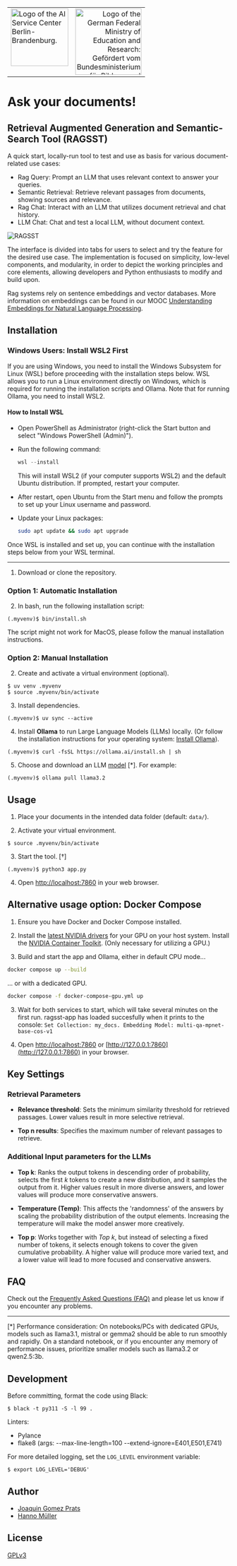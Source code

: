 <table width="100%">
  <tr>
    <td align="left" valign="top">
      <img src="./images/logo_kisz.png" height="130" alt="Logo of the AI Service Center Berlin-Brandenburg.">
    </td>
    <td align="right" valign="top">
      <img src="./images/logo_bmbf.jpeg" height="150" alt="Logo of the German Federal Ministry of Education and Research: Gefördert vom Bundesministerium für Bildung und Forschung.">
    </td>
  </tr>
</table>

#

# Ask your documents!

## Retrieval Augmented Generation and Semantic-Search Tool (RAGSST)

A quick start, locally-run tool to test and use as basis for various document-related use cases:

- Rag Query: Prompt an LLM that uses relevant context to answer your queries.
- Semantic Retrieval: Retrieve relevant passages from documents, showing sources and relevance.
- Rag Chat: Interact with an LLM that utilizes document retrieval and chat history.
- LLM Chat: Chat and test a local LLM, without document context.

![RAGSST](images/local-ragtool-demo.gif)

The interface is divided into tabs for users to select and try the feature for the desired use case. The implementation is focused on simplicity, low-level components, and modularity, in order to depict the working principles and core elements, allowing developers and Python enthusiasts to modify and build upon.

Rag systems rely on sentence embeddings and vector databases. More information on embeddings can be found in our MOOC [Understanding Embeddings for Natural Language Processing](https://open.hpi.de/courses/embeddingsfornlp-kisz2023).


## Installation

### Windows Users: Install WSL2 First

If you are using Windows, you need to install the Windows Subsystem for Linux (WSL) before proceeding with the installation steps below. WSL allows you to run a Linux environment directly on Windows, which is required for running the installation scripts and Ollama. Note that for running Ollama, you need to install WSL2.

#### How to Install WSL

- Open PowerShell as Administrator (right-click the Start button and select "Windows PowerShell (Admin)").

- Run the following command:

   ```powershell
   wsl --install
   ```

   This will install WSL2 (if your computer supports WSL2) and the default Ubuntu distribution. If prompted, restart your computer.

- After restart, open Ubuntu from the Start menu and follow the prompts to set up your Linux username and password.

- Update your Linux packages:

   ```sh
   sudo apt update && sudo apt upgrade
   ```

Once WSL is installed and set up, you can continue with the installation steps below from your WSL terminal.

---

1. Download or clone the repository.

### Option 1: Automatic Installation

2. In bash, run the following installation script:

```shell
(.myvenv)$ bin/install.sh
```

The script might not work for MacOS, please follow the manual installation instructions.

### Option 2: Manual Installation

2. Create and activate a virtual environment (optional).

```shell
$ uv venv .myvenv
$ source .myvenv/bin/activate
```

3. Install dependencies.

```shell
(.myvenv)$ uv sync --active
```

4. Install **Ollama** to run Large Language Models (LLMs) locally. (Or follow the installation instructions for your operating system: [Install Ollama](https://ollama.com/download)).

```shell
(.myvenv)$ curl -fsSL https://ollama.ai/install.sh | sh
```

5. Choose and download an LLM [model](https://ollama.com/library) [\*]. For example:

```shell
(.myvenv)$ ollama pull llama3.2
```

## Usage

1. Place your documents in the intended data folder (default: `data/`).

2. Activate your virtual environment.

```shell
$ source .myvenv/bin/activate
```

3. Start the tool. [†]

```shell
(.myvenv)$ python3 app.py
```

4. Open [http://localhost:7860](http://localhost:7860) in your web browser.

## Alternative usage option: Docker Compose

1. Ensure you have Docker and Docker Compose installed.

2. Install the [latest NVIDIA drivers](https://www.nvidia.com/en-us/drivers/) for your GPU on your host system. Install the [NVIDIA Container Toolkit](https://docs.nvidia.com/datacenter/cloud-native/container-toolkit/latest/install-guide.html). (Only necessary for utilizing a GPU.)


2. Build and start the app and Ollama, either in default CPU mode...

```sh
docker compose up --build
```

... or with a dedicated GPU.

```sh
docker compose -f docker-compose-gpu.yml up
```

3. Wait for both services to start, which will take several minutes on the first run. ragsst-app has loaded succesfully when it prints to the console: `Set Collection: my_docs. Embedding Model: multi-qa-mpnet-base-cos-v1`

4. Open [http://localhost:7860](http://localhost:7860) or [http://127.0.0.1:7860](http://127.0.0.1:7860) in your browser.


## Key Settings

### Retrieval Parameters

- **Relevance threshold**: Sets the minimum similarity threshold for retrieved passages. Lower values result in more selective retrieval.

- **Top n results**: Specifies the maximum number of relevant passages to retrieve.

### Additional Input parameters for the LLMs

- **Top k**: Ranks the output tokens in descending order of probability, selects the first *k* tokens to create a new distribution, and it samples the output from it. Higher values result in more diverse answers, and lower values will produce more conservative answers.

- **Temperature (Temp)**: This affects the 'randomness' of the answers  by scaling the probability distribution of the output elements. Increasing the temperature will make the model answer more creatively.

- **Top p**: Works together with *Top k*, but instead of selecting a fixed number of tokens, it selects enough tokens to cover the given cumulative probability. A higher value will produce more varied text, and a lower value will lead to more focused and conservative answers.

## FAQ

Check out the [Frequently Asked Questions (FAQ)](./FAQ.md) and please let us know if you encounter any problems.

---

[\*] Performance consideration: On notebooks/PCs with dedicated GPUs, models such as llama3.1, mistral or gemma2 should be able to run smoothly and rapidly. On a standard notebook, or if you encounter any memory of performance issues, prioritize smaller models such as llama3.2 or qwen2.5:3b.

## Development

Before committing, format the code using Black:

```shell
$ black -t py311 -S -l 99 .
```

Linters:

- Pylance
- flake8 (args: --max-line-length=100 --extend-ignore=E401,E501,E741)


For more detailed logging, set the `LOG_LEVEL` environment variable:

```shell
$ export LOG_LEVEL='DEBUG'
```

## Author
- [Joaquin Gomez Prats](https://github.com/slovanos)
- [Hanno Müller](https://github.com/hanno-mueller-HPI)


## License

[GPLv3](./LICENSE)
